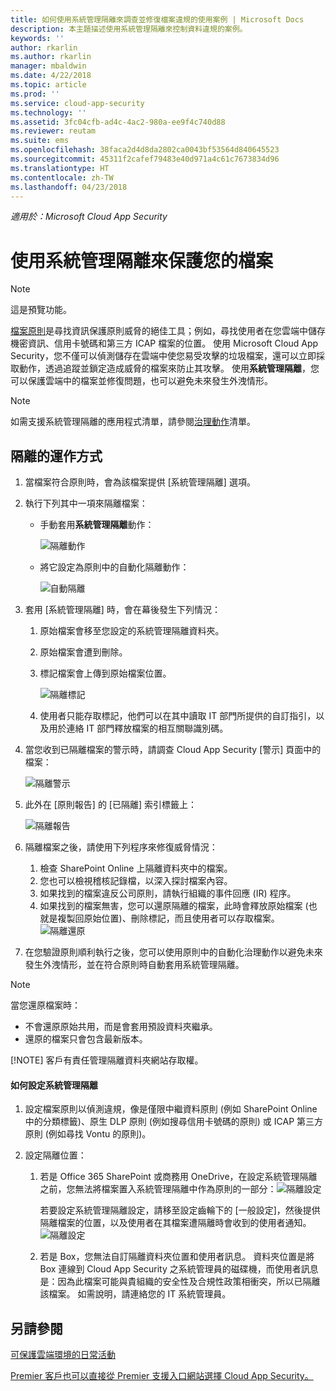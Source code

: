 ```yaml
---
title: 如何使用系統管理隔離來調查並修復檔案違規的使用案例 | Microsoft Docs
description: 本主題描述使用系統管理隔離來控制資料違規的案例。
keywords: ''
author: rkarlin
ms.author: rkarlin
manager: mbaldwin
ms.date: 4/22/2018
ms.topic: article
ms.prod: ''
ms.service: cloud-app-security
ms.technology: ''
ms.assetid: 3fc04cfb-ad4c-4ac2-980a-ee9f4c740d88
ms.reviewer: reutam
ms.suite: ems
ms.openlocfilehash: 38faca2d4d8da2802ca0043bf53564d840645523
ms.sourcegitcommit: 45311f2cafef79483e40d971a4c61c7673834d96
ms.translationtype: HT
ms.contentlocale: zh-TW
ms.lasthandoff: 04/23/2018
---
```

*適用於：Microsoft Cloud App Security*


# <a name="protecting-your-files-with-admin-quarantine"></a>使用系統管理隔離來保護您的檔案

> [!NOTE]
> 這是預覽功能。

[檔案原則](data-protection-policies.md)是尋找資訊保護原則威脅的絕佳工具；例如，尋找使用者在您雲端中儲存機密資訊、信用卡號碼和第三方 ICAP 檔案的位置。 使用 Microsoft Cloud App Security，您不僅可以偵測儲存在雲端中使您易受攻擊的垃圾檔案，還可以立即採取動作，透過追蹤並鎖定造成威脅的檔案來防止其攻擊。 使用**系統管理隔離**，您可以保護雲端中的檔案並修復問題，也可以避免未來發生外洩情形。 

>[!NOTE] 
> 如需支援系統管理隔離的應用程式清單，請參閱[治理動作](governance-actions.md)清單。
 
## <a name="how-quarantine-works"></a>隔離的運作方式 

1. 當檔案符合原則時，會為該檔案提供 [系統管理隔離] 選項。

2. 執行下列其中一項來隔離檔案：
   - 手動套用**系統管理隔離**動作：
     
     ![隔離動作](./media/quarantine-action.png)

   - 將它設定為原則中的自動化隔離動作： 

     ![自動隔離](./media/quarantine-automated.png)

3. 套用 [系統管理隔離] 時，會在幕後發生下列情況：

   1. 原始檔案會移至您設定的系統管理隔離資料夾。
   2. 原始檔案會遭到刪除。
   3. 標記檔案會上傳到原始檔案位置。

      ![隔離標記](./media/quarantine-tombstone.png)

   4. 使用者只能存取標記，他們可以在其中讀取 IT 部門所提供的自訂指引，以及用於連絡 IT 部門釋放檔案的相互關聯識別碼。

4. 當您收到已隔離檔案的警示時，請調查 Cloud App Security [警示] 頁面中的檔案：

   ![隔離警示](./media/quarantine-alerts.png)
 
5. 此外在 [原則報告] 的 [已隔離] 索引標籤上：

   ![隔離報告](./media/quarantine-report.png)
    
6. 隔離檔案之後，請使用下列程序來修復威脅情況：
       
    1. 檢查 SharePoint Online 上隔離資料夾中的檔案。
    3. 您也可以檢視稽核記錄檔，以深入探討檔案內容。
    4. 如果找到的檔案違反公司原則，請執行組織的事件回應 (IR) 程序。
    5. 如果找到的檔案無害，您可以還原隔離的檔案，此時會釋放原始檔案 (也就是複製回原始位置)、刪除標記，而且使用者可以存取檔案。
       ![隔離還原](./media/quarantine-restore.png)
7. 在您驗證原則順利執行之後，您可以使用原則中的自動化治理動作以避免未來發生外洩情形，並在符合原則時自動套用系統管理隔離。

> [!NOTE]
> 當您還原檔案時：
> - 不會還原原始共用，而是會套用預設資料夾繼承。
> - 還原的檔案只會包含最新版本。
> 
> 
> [!NOTE]
> 客戶有責任管理隔離資料夾網站存取權。

#### <a name="how-to-set-up-admin-quarantine"></a>如何設定系統管理隔離

1. 設定檔案原則以偵測違規，像是僅限中繼資料原則 (例如 SharePoint Online 中的分類標籤)、原生 DLP 原則 (例如搜尋信用卡號碼的原則) 或 ICAP 第三方原則 (例如尋找 Vontu 的原則)。

2. 設定隔離位置：
   1. 若是 Office 365 SharePoint 或商務用 OneDrive，在設定系統管理隔離之前，您無法將檔案置入系統管理隔離中作為原則的一部分：![隔離設定](./media/quarantine-warning.png)

      若要設定系統管理隔離設定，請移至設定齒輪下的 [一般設定]，然後提供隔離檔案的位置，以及使用者在其檔案遭隔離時會收到的使用者通知。 
      ![隔離設定](./media/quarantine-settings.png)

   2. 若是 Box，您無法自訂隔離資料夾位置和使用者訊息。 資料夾位置是將 Box 連線到 Cloud App Security 之系統管理員的磁碟機，而使用者訊息是：因為此檔案可能與貴組織的安全性及合規性政策相衝突，所以已隔離該檔案。 如需說明，請連絡您的 IT 系統管理員。



## <a name="see-also"></a>另請參閱  
[可保護雲端環境的日常活動](daily-activities-to-protect-your-cloud-environment.md)   

[Premier 客戶也可以直接從 Premier 支援入口網站選擇 Cloud App Security。](https://premier.microsoft.com/)  
  
  